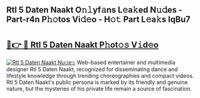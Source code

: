## Rtl 5 Daten Naakt O𝚗𝚕yf𝚊ns L𝚎a𝚔ed N𝚞𝚍es - Part-r4n P𝚑𝚘tos Vi𝚍𝚎o - H𝚘𝚝 Part L𝚎a𝚔s IqBu7

# <h2><a href="http://kf8v9w.oniu.top/?m=Rtl+5+Daten+Naakt">🔗👉 🔴 Rtl 5 Daten Naakt P𝚑ot𝚘𝚜 V𝚒d𝚎o</a></h2>

[![Rtl 5 Daten Naakt Nu𝚍e𝚜](https://i.imgur.com/0qMVB7G.gif)](http://kf8v9w.oniu.top/?m=Rtl+5+Daten+Naakt)
Web-based entertainer and multimedia designer Rtl 5 Daten Naakt, recognized for disseminating dance and lifestyle knowledge through trending choreographies and compact videos. Rtl 5 Daten Naakt's public persona is marked by its friendly and genuine nature, but the mysteries of his private life remain a source of fascination.  
